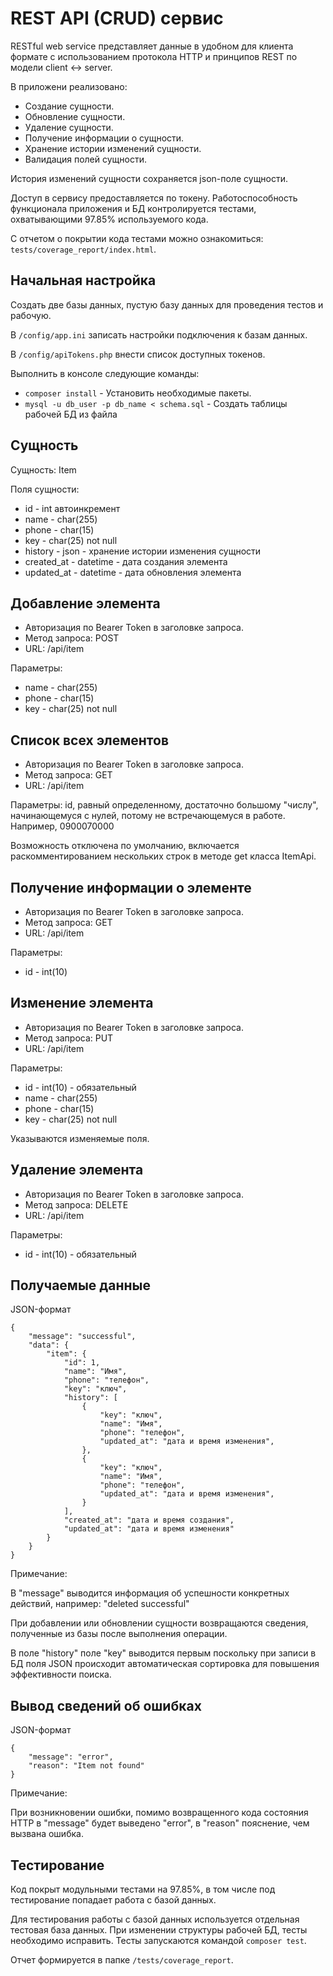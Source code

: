 
# REST API (CRUD) сервис

RESTful web service представляет данные в удобном для клиента формате с использованием протокола HTTP и принципов REST по модели client <-> server.
<p>В приложени реализовано:

- Создание сущности.
- Обновление сущности.
- Удаление сущности.
- Получение информации о сущности.
- Хранение истории изменений сущности.
- Валидация полей сущности.

<p>
История изменений сущности сохраняется json-поле сущности.
<p>
Доступ в сервису предоставляется по токену.
Работоспособность функционала приложения и БД контролируется тестами, охватывающими 97.85% используемого кода.

С отчетом о покрытии кода тестами можно ознакомиться: `tests/coverage_report/index.html`.

## Начальная настройка

Создать две базы данных, пустую базу данных для проведения тестов и рабочую. <p>
В `/config/app.ini` записать настройки подключения к базам данных.<p> 
В `/config/apiTokens.php` внести список доступных токенов. <p>
Выполнить в консоле следующие команды:
- `composer install`          - Установить необходимые пакеты.
- `mysql -u db_user -p db_name < schema.sql` - Создать таблицы рабочей БД из файла<p>


## Сущность

<p>Сущность: Item
<p>Поля сущности:

- id - int автоинкремент
- name - char(255)
- phone - char(15)
- key - char(25) not null
- history - json - хранение истории изменения сущности
- created_at - datetime - дата создания элемента
- updated_at - datetime - дата обновления элемента

## Добавление элемента

- Авторизация по Bearer Token в заголовке запроса.
- Метод запроса: POST
- URL: /api/item

<p>Параметры:

- name - char(255)
- phone - char(15)
- key - char(25) not null

## Список всех элементов

- Авторизация по Bearer Token в заголовке запроса.
- Метод запроса: GET
- URL: /api/item

<p>
Параметры: id, равный определенному, достаточно большому "числу", начинающемуся с нулей, потому не встречающемуся в работе. Например, 0900070000 <p>
Возможность отключена по умолчанию, включается раскомментированием нескольких строк в методе get класса ItemApi.

## Получение информации о элементе

- Авторизация по Bearer Token в заголовке запроса.
- Метод запроса: GET
- URL: /api/item

<p>Параметры:

- id - int(10)

## Изменение элемента

- Авторизация по Bearer Token в заголовке запроса.
- Метод запроса: PUT
- URL: /api/item

<p>Параметры:

- id - int(10) - обязательный
- name - char(255)
- phone - char(15)
- key - char(25) not null

Указываются изменяемые поля.

## Удаление элемента

- Авторизация по Bearer Token в заголовке запроса.
- Метод запроса: DELETE
- URL: /api/item

<p>Параметры:

- id - int(10) - обязательный

## Получаемые данные

<p>
JSON-формат

```
{
    "message": "successful",
    "data": {
        "item": {
            "id": 1,
            "name": "Имя",
            "phone": "телефон",
            "key": "ключ",
            "history": [
                {
                    "key": "ключ",
                    "name": "Имя",
                    "phone": "телефон",
                    "updated_at": "дата и время изменения",
                },
                {
                    "key": "ключ",
                    "name": "Имя",
                    "phone": "телефон",
                    "updated_at": "дата и время изменения",
                }
            ],
            "created_at": "дата и время создания",
            "updated_at": "дата и время изменения"
        }
    }
}
```

<p>
Примечание: <p>
В "message" выводится информация об успешности конкретных действий, например: "deleted successful" <p>
При добавлении или обновлении сущности возвращаются сведения, полученные из базы после выполнения операции.<p>
В поле "history" поле "key" выводится первым поскольку при записи в БД поля JSON происходит автоматическая сортировка для повышения эффективности поиска.

## Вывод сведений об ошибках


<p>
JSON-формат

```
{
    "message": "error",
    "reason": "Item not found"
}
```
<p>
Примечание: 
<p>
При возникновении ошибки, помимо возвращенного кода состояния HTTP в "message" будет выведено "error", в "reason" пояснение, чем вызвана ошибка.

## Тестирование
<p>

Код покрыт модульными тестами на 97.85%, в том числе под тестирование попадает работа с базой данных.<p>
Для тестирования работы с базой данных используется отдельная тестовая база данных.
При изменении структуры рабочей БД, тесты необходимо исправить.
Тесты запускаются командой `composer test`. <p>
Отчет формируется в папке `/tests/coverage_report`.
